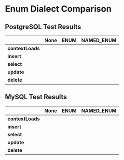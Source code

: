 # Enum Dialect Comparison

## PostgreSQL Test Results
|                  | None | ENUM | NAMED_ENUM |
|------------------|------|------|------------|
| **contextLoads** |      |      |            |
| **insert**       |      |      |            |
| **select**       |      |      |            |
| **update**       |      |      |            |
| **delete**       |      |      |            |

## MySQL Test Results
|                  | None | ENUM | NAMED_ENUM |
|------------------|------|------|------------|
| **contextLoads** |      |      |            |
| **insert**       |      |      |            |
| **select**       |      |      |            |
| **update**       |      |      |            |
| **delete**       |      |      |            |